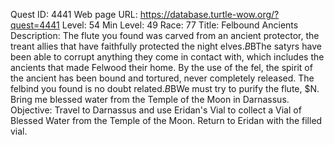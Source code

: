 Quest ID: 4441
Web page URL: https://database.turtle-wow.org/?quest=4441
Level: 54
Min Level: 49
Race: 77
Title: Felbound Ancients
Description: The flute you found was carved from an ancient protector, the treant allies that have faithfully protected the night elves.$B$BThe satyrs have been able to corrupt anything they come in contact with, which includes the ancients that made Felwood their home. By the use of the fel, the spirit of the ancient has been bound and tortured, never completely released. The felbind you found is no doubt related.$B$BWe must try to purify the flute, $N. Bring me blessed water from the Temple of the Moon in Darnassus.
Objective: Travel to Darnassus and use Eridan's Vial to collect a Vial of Blessed Water from the Temple of the Moon. Return to Eridan with the filled vial.
